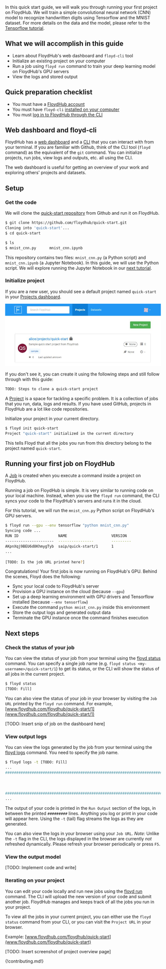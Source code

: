 In this quick start guide, we will walk you through running your first project on FloydHub. We will train a simple convolutional neural network (CNN) model to recognize handwritten digits using Tensorflow and the MNIST dataset. For more details on the data and the model, please refer to the [Tensorflow tutorial](https://www.tensorflow.org/get_started/mnist/pros).

## What we will accomplish in this guide

- Learn about FloydHub's web dashboard and `floyd-cli` tool
- Initialize an existing project on your computer
- Run a job using `floyd run` command to train your deep learning model on FloydHub's GPU servers
- View the logs and stored output

## Quick preparation checklist

- You must have a [FloydHub account](https://www.floydhub.com/login)
- You must have `floyd-cli` [installed on your computer](../guides/install.md)
- You must [log in to FloydHub through the CLI](../guides/login.md)


## Web dashboard and floyd-cli

FloydHub has a [web dashboard](https://www.floydhub.com/projects) and a [CLI](../guides/install.md) that you can interact with from your terminal. If you are familiar with Github, think of the CLI tool (`floyd` command) as the equivalent of the `git` command. You can initialize projects, run jobs, view logs and outputs, etc. all using the CLI. 

The web dashboard is useful for getting an overview of your work and exploring others' projects and datasets.

## Setup

### Get the code
We will clone the [quick-start repository](TODO) from Github and run it on FloydHub. 

```bash
$ git clone https://github.com/floydhub/quick-start.git
Cloning into 'quick-start'...
$ cd quick-start
```

```bash
$ ls
$ mnist_cnn.py      mnist_cnn.ipynb
```

This repository contains two files: `mnist_cnn.py` (a Python script) and `mnist_cnn.ipynb` (a Jupyter Notebook). In this guide, we will use the Python script. We will explore running the Jupyter Notebook in our [next tutorial](./quick_start_jupyter.md).

### Initialize project
If you are a new user, you should see a default project named `quick-start` in your [Projects dashboard](https://www.floydhub.com/projects).

![Quick start project](../img/quick_start_project.jpg)

If you don't see it, you can create it using the following steps and still follow through with this guide:

```bash
TODO: Steps to clone a quick-start project
```

A [Project](../guides/core_concepts.md#projects) is a space for tackling a specific problem. It is a collection of jobs that you run, data, logs and results. If you have used GitHub, projects in FloydHub are a lot like code repositories.

Initialize your project in your current directory. 

```bash
$ floyd init quick-start
Project "quick-start" initialized in the current directory
```

This tells Floyd that all the jobs you run from this directory belong to the project named `quick-start`.

## Running your first job on FloydHub

A [Job](../guides/core_concepts.md#projects) is created when you execute a command inside a project on FloydHub. 

Running a job on FloydHub is simple. It is very similar to running code on your local machine. Instead, when you use the `floyd run` command, the CLI syncs your code to the FloydHub's servers and runs it in the cloud. 

For this tutorial, we will run the `mnist_cnn.py` Python script on FloydHub's GPU servers.

```bash
$ floyd run --gpu --env tensorflow "python mnist_cnn.py"
Syncing code ...
RUN ID                  NAME                    VERSION
----------------------  ----------------        ---------
AKpnXqj9BEU6d8KhmygTyb  saip/quick-start/1      1
...

[TODO: Is the job URL printed here?]
```

Congratulations! Your first jobs is now running on FloydHub's GPU. Behind the scenes, Floyd does the following:

- Sync your local code to FloydHub's server
- Provision a GPU instance on the cloud (because `--gpu`)
- Set up a deep learning environment with GPU drivers and Tensorflow installed (because `--env tensorflow`)
- Execute the command `python mnist_cnn.py` inside this environment
- Store the output logs and generated output data
- Terminate the GPU instance once the command finishes execution

## Next steps

### Check the status of your job

You can view the status of your job from your terminal using the [floyd status](../commands/status.md) command. You can specify a single job name (e.g. `floyd status <my-username>/quick-start/1`) to get its status, or the CLI will show the status of all jobs in the current project.

```bash
$ floyd status
[TODO: Fill]
```

You can also view the status of your job in your browser by visiting the `Job URL` printed by the `floyd run` command. For example, [www.floydhub.com/floydhub/quick-start/1](www.floydhub.com/floydhub/quick-start/1)

[TODO: Insert snip of job on the dashboard here]

### View output logs

You can view the logs generated by the job from your terminal using the [floyd logs](../commands/logs.md) command. You need to specify the job name.

```bash
$ floyd logs -t [TODO: Fill]
...
##############################################################################



##############################################################################
...
```

The output of your code is printed in the `Run Output` section of the logs, in between the printed `#########` lines. Anything you log or print in your code will appear here. Using the `-t` (tail) flag streams the logs as they are generated.

You can also view the logs in your browser using your `Job URL`. *Note:* Unlike the `-t` flag in the CLI, the logs displayed in the browser are currently *not* refreshed dynamically. Please refresh your browser periodically or press `F5`.

### View the output model

[TODO: Implement code and write]

### Iterating on your project

You can edit your code locally and run new jobs using the [floyd run](../commands/run.md) command. The CLI will upload the new version of your code and submit another job. FloydHub manages and keeps track of all the jobs you run in your project. 

To view all the jobs in your current project, you can either use the `floyd status` command from your CLI, or you can visit the `Project URL` in your browser.

Example: [www.floydhub.com/floydhub/quick-start](www.floydhub.com/floydhub/quick-start)

[TODO: Insert screenshot of project overview page]


{!contributing.md!}